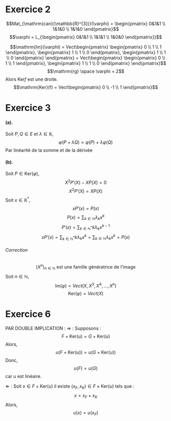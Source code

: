 # Exercice 2
$$Mat_{\mathrm{can}(\mathbb{R}^{3})}(\varphi) = \begin{pmatrix}
0&1&1 \\
1&1&0 \\
1&1&0
\end{pmatrix}$$
$$\varphi = L_{\begin{pmatrix}
0&1&1 \\
1&1&1 \\
1&0&0
\end{pmatrix}}$$

$$\mathrm{Im}(\varphi) = Vect\begin{pmatrix}
\begin{pmatrix}
0 \\
1 \\
1
\end{pmatrix}, \begin{pmatrix}
1 \\
1 \\
0
\end{pmatrix},  \begin{pmatrix}
1 \\
1 \\
0
\end{pmatrix}
\end{pmatrix} = Vect\begin{pmatrix}
\begin{pmatrix}
0 \\
1 \\
1
\end{pmatrix},  \begin{pmatrix}
1 \\
1 \\
0
\end{pmatrix}
\end{pmatrix}$$
$$\mathrm{rg} \space \varphi = 2$$
Alors $\mathrm{Ker}f$ est une droite. 
$$\mathrm{Ker}(f) = Vect\begin{pmatrix}
0 \\
-1 \\
1
\end{pmatrix}$$

# Exercice 3
#### (a). 
Soit $P, Q \in E$ et $\lambda \in \mathbb{R}$, 
$$\varphi(P + \lambda Q) = \varphi(P) + \lambda \varphi(Q)$$
Par linéarité de la somme et de la dérivée

#### (b).
Soit $P \in \mathrm{Ker}(\varphi)$, 
$$X^{2}P'(X) - XP(X) = 0$$
$$X^{2}P'(X) = XP(X)$$
Soit $x \in \mathbb{R}^{*}$, 
$$xP'(x) = P(x)$$
$$P(x) = \sum_{k \in \mathbb{N}} \lambda_{k}x^{k}$$
$$P'(x) = \sum_{k \in \mathbb{N}^{*}}k\lambda_{k}x^{k-1}$$
$$xP'(x) = \sum_{k \in \mathbb{N}^{*}}k\lambda_{k}x^{k}=\sum_{k \in \mathbb{N}} \lambda_{k} x^{k} = P(x)$$

###### Correction
$$(X^{n})_{n \in \mathbb{N}} \text{ est une famille génératrice de l'image}$$
Soit $n \in \mathbb{N}$, 
$$\mathrm{Im}(\varphi) = Vect(X, X^{3}, X^{4}, \dots, X^{n})$$
$$\mathrm{Ker}(\varphi) = Vect(X)$$

# Exercice 6
PAR DOUBLE IMPLICATION : 
$\Rightarrow$ : 
Supposons : 
$$F + \mathrm{Ker}(u) = G + \mathrm{Ker}(u)$$
Alors, 
$$u(F + \mathrm{Ker}(u)) = u(G + \mathrm{Ker}(u))$$
Donc, 
$$u(F) = u(G)$$
car $u$ est linéaire. 

$\Leftarrow$  :
Soit $x \in F + \mathrm{Ker}(u)$
il existe $(x_{F}, x_{K}) \in F \times \mathrm{Ker}(u)$ tels que : 
$$x = x_{F} + x_{K}$$
Alors, 
$$u(x) = u(x_{F})$$

